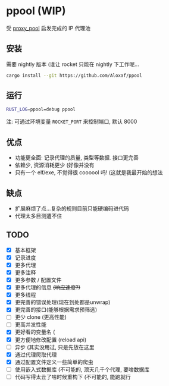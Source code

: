 # ppool (WIP)

受 [proxy_pool](https://github.com/jhao104/proxy_pool) 启发完成的 IP 代理池

## 安装

需要 nightly 版本 (谁让 rocket 只能在 nightly 下工作呢...

```bash
cargo install --git https://github.com/Aloxaf/ppool
```

## 运行

```bash
RUST_LOG=ppool=debug ppool
```

注: 可通过环境变量 `ROCKET_PORT` 来控制端口, 默认 8000

## 优点

- 功能更全面: 记录代理的质量, 类型等数据. 接口更完善
- 依赖少, 资源消耗更少 (好像并没有
- 只有一个 elf/exe, 不觉得很 coooool 吗! (这就是我最开始的想法

## 缺点

- 扩展麻烦了点...复杂的规则目前只能硬编码进代码
- 代理太多目测遭不住

## TODO

- [x] 基本框架
- [x] 记录进度
- [x] 更多代理
- [x] 更多注释
- [x] 更多参数 / 配置文件
- [x] 更多代理的信息 <s>(响应速度?)</s>
- [x] 更多线程
- [x] 更完善的错误处理(现在到处都是unwrap)
- [x] 更完善的接口(能够根据需求预筛选)
- [ ] 更少 clone (更高性能)
- [ ] 更高并发性能
- [x] 更好看的变量名 (
- [x] 更方便地修改配置 (reload api)
- [ ] 异步 (其实没用过, 只是先放在这里
- [x] 通过代理爬取代理
- [x] 通过配置文件定义一些简单的爬虫
- [ ] 使用嵌入式数据库 (不可能的, 顶天几千个代理, 要啥数据库
- [ ] 代码写得太丑了啥时候重构下 (不可能的, 能跑就行